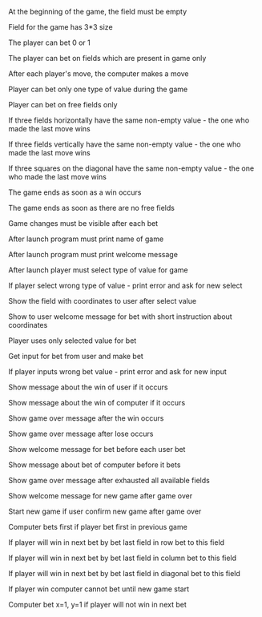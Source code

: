 At the beginning of the game, the field must be empty

Field for the game has 3*3 size

The player can bet 0 or 1

The player can bet on fields which are present in game only

After each player's move, the computer makes a move

Player can bet only one type of value during the game 

Player can bet on free fields only 

If three fields horizontally have the same non-empty value - the one who made the last move wins

If three fields vertically have the same non-empty value - the one who made the last move wins

If three squares on the diagonal have the same non-empty value - the one who made the last move wins

The game ends as soon as a win occurs 

The game ends as soon as there are no free fields

Game changes must be visible after each bet

After launch program must print name of game

After launch program must print welcome message

After launch player must select type of value for game

If player select wrong type of value - print error and ask for new select

Show the field with coordinates to user after select value

Show to user welcome message for bet with short instruction about coordinates

Player uses only selected value for bet

Get input for bet from user and make bet

If player inputs wrong bet value - print error and ask for new input

Show message about the win of user if it occurs

Show message about the win of computer if it occurs

Show game over message after the win occurs

Show game over message after lose occurs

Show welcome message for bet before each user bet

Show message about bet of computer before it bets

Show game over message after exhausted all available fields

Show welcome message for new game after game over

Start new game if user confirm new game after game over

Computer bets first if player bet first in previous game

If player will win in next bet by bet last field in row bet to this field

If player will win in next bet by bet last field in column bet to this field

If player will win in next bet by bet last field in diagonal bet to this field

If player win computer cannot bet until new game start

Computer bet x=1, y=1 if player will not win in next bet